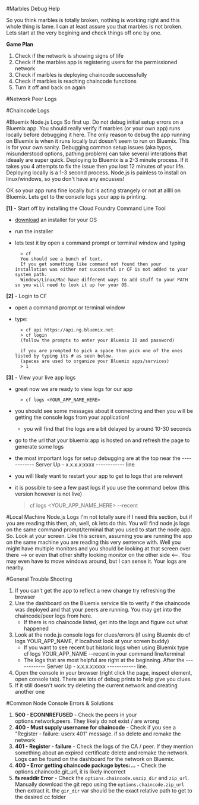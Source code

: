 #Marbles Debug Help

So you think marbles is totally broken, nothing is working right and this whole thing is lame. 
I can at least assure you that marbles is not broken. 
Lets start at the very begining and check things off one by one. 

**Game Plan**

1. Check if the network is showing signs of life
1. Check if the marbles app is registering users for the permissioned network
1. Check if marbles is deploying chaincode successfully
1. Check if marbles is reaching chaincode functions
1. Turn it off and back on again


#Network Peer Logs

#Chaincode Logs

#Bluemix Node.js Logs
So first up. Do not debug initial setup errors on a Bluemix app. 
You should really verify if marbles (or your own app) runs locally before debugging it here. 
The only reason to debug the app running on Bluemix is when it runs locally but doesn't seem to run on Bluemix. 
This is for your own sanity. 
Debugging common setup issues (aka typos, misunderstood options, pathing problem) can take several interations that ideaaly are super quick. 
Deploying to Bluemix is a 2-3 minute process.
If it takes you 4 attempts to fix the issue then you lost 12 minutes of your life.
Deploying locally is a 1-3 second process. 
Node.js is painless to install on linux/windows, so you don't have any excusses! 

OK so your app runs fine locally but is acting strangely or not at alllll on Bluemix. 
Lets get to the console logs your app is printing. 

**[1]** - Start off by installing the Cloud Foundry Command Line Tool
- [download](https://github.com/cloudfoundry/cli/releases) an installer for your OS
- run the installer
- lets test it by open a command prompt or terminal window and typing
	
		> cf
		You should see a bunch of text.
		If you get something like command not found then your installation was either not successful or CF is not added to your system path.
		Windows/Linux/Mac have different ways to add stuff to your PATH so you will need to look it up for your OS.
	
**[2]** - Login to CF
- open a command prompt or terminal window
- type:
	
	
		> cf api https://api.ng.bluemix.net 
		> cf login
		(follow the prompts to enter your Bluemix ID and password)
			
		if you are prompted to pick a space then pick one of the ones listed by typing its # as seen below.  
		(spaces are used to organize your Bluemix apps/services)
		> 1
		
**[3]** - View your live app logs
- great now we are ready to view logs for our app
	
	
		> cf logs <YOUR_APP_NAME_HERE>
	
- you should see some messages about it connecting and then you will be getting the console logs from your application!
	- you will find that the logs are a bit delayed by around 10-30 seconds
- go to the url that your bluemix app is hosted on and refresh the page to generate some logs
- the most important logs for setup debugging are at the top near the ------------ Server Up - x.x.x.x:xxxx ------------ line
- you will likely want to restart your app to get to logs that are relevent
- it is possible to see a few past logs if you use the command below (this version however is not live)


	> cf logs <YOUR_APP_NAME_HERE> --recent

#Local Machine Node.js Logs
I'm not totally sure if I need this section, but if you are reading this then, ah, well, ok lets do this.
You will find node.js logs on the same command prompt/terminal that you used to start the node app. 
So. Look at your screen. 
Like this screen, assuming you are running the app on the same machine you are reading this very sentence with.
Well you might have multiple monitors and you should be looking at that screen over there --> or even that other shifty looking monitor on the other side <--.
You may even have to move windows around, but I can sense it. Your logs are nearby.

#General Trouble Shooting
1. If you can't get the app to reflect a new change try refreshing the browser
1. Use the dashboard on the Bluemix service tile to verify if the chaincode was deployed and that your peers are running. You may get into the chaincode/peer logs from here.
	- If there is no chaincode listed, get into the logs and figure out what happened
1. Look at the node.js console logs for clues/errors (if using Bluemix do cf logs YOUR_APP_NAME, if localhost look at your screen buddy)
	- If you want to see recent but historic logs when using Bluemix type cf logs YOUR_APP_NAME --recent in your command line/terminal
	- The logs that are most helpful are right at the beginning. After the ------------ Server Up - x.x.x.x:xxxx ------------ line.
1. Open the console in your browser (right click the page, inspect element, open console tab). There are lots of debug prints to help give you clues.
1. If it still doesn't work try deleting the current network and creating another one

#Common  Node Console Errors & Solutions

1. **500 - ECONNREFUSED** - Check the peers in your options.network.peers.  They likely do not exist / are wrong
1. **400 - Must supply username for chaincode** - Check if you see a "Register - failure: userx 401" message.  if so delete and remake the network
1. **401 - Register - failure** - Check the logs of the CA / peer.  If they mention something about an expired certificate delete and remake the network. Logs can be found on the dashboard for the network on Bluemix.
1. **400 - Error getting chaincode package bytes:...** - Check the options.chaincode.git_url, it is likely incorrect
1. **fs readdir Error** - Check the `options.chaincode.unzip_dir` and `zip_url`. Manually download the git repo using the `options.chaincode.zip_url` then extract it.  the `gir_dir` var should be the exact relative path to get to the desired cc folder